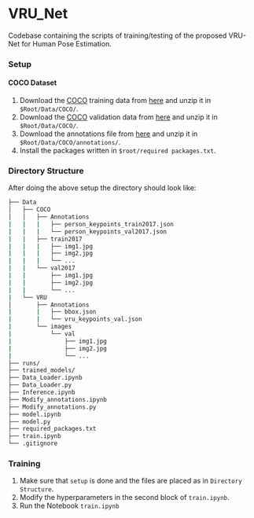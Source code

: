 # VRU_Net
Codebase containing the scripts of training/testing of the proposed VRU-Net for Human Pose Estimation.

### Setup
#### COCO Dataset
  1. Download the [COCO](https://cocodataset.org/#download) training data from [here](http://images.cocodataset.org/zips/train2017.zip) and unzip it in `$Root/Data/COCO/`. 
  2. Download the [COCO](https://cocodataset.org/#download) validation data from [here](http://images.cocodataset.org/zips/val2017.zip) and unzip it in `$Root/Data/COCO/`.
  3. Download the annotations file from [here](http://images.cocodataset.org/annotations/annotations_trainval2017.zip) and unzip it in `$Root/Data/COCO/annotations/`.
  4. Install the packages written in `$root/required packages.txt`.
### Directory Structure
After doing the above setup the directory should look like:
```bash
├── Data
│   ├── COCO
│   │   ├── Annotations
|   |   |   ├── person_keypoints_train2017.json
|   |   |   └── person_keypoints_val2017.json
|   |   ├── train2017
|   |   |   ├── img1.jpg
|   |   |   ├── img2.jpg
|   |   |   └── ...
|   |   └── val2017
|   |       ├── img1.jpg
|   |       ├── img2.jpg
|   |       └── ...
|   └── VRU
│       ├── Annotations
|       |   ├── bbox.json
|       |   └── vru_keypoints_val.json
|       └── images
|           └── val
|               ├── img1.jpg
|               ├── img2.jpg
|               └── ...
├── runs/
├── trained_models/
├── Data_Loader.ipynb
├── Data_Loader.py
├── Inference.ipynb
├── Modify_annotations.ipynb
├── Modify_annotations.py
├── model.ipynb
├── model.py
├── required_packages.txt
├── train.ipynb
└── .gitignore
```
### Training
   1. Make sure that `setup` is done and the files are placed as in `Directory Structure`.
   2. Modify the hyperparameters in the second block of `train.ipynb`.
   3. Run the Notebook `train.ipynb`
